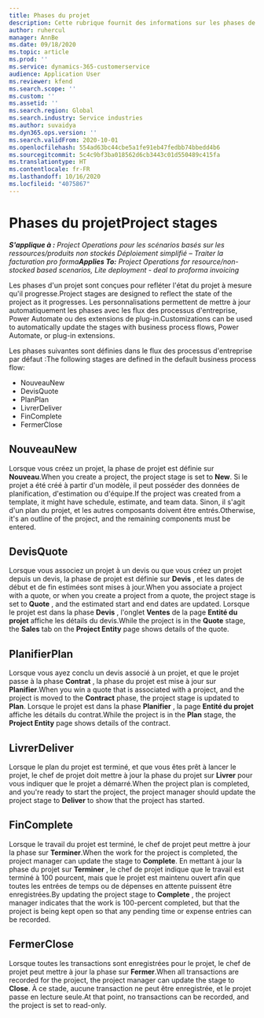 ```yaml
---
title: Phases du projet
description: Cette rubrique fournit des informations sur les phases de projet disponibles dans Microsoft Dynamics Project Operations.
author: ruhercul
manager: AnnBe
ms.date: 09/18/2020
ms.topic: article
ms.prod: ''
ms.service: dynamics-365-customerservice
audience: Application User
ms.reviewer: kfend
ms.search.scope: ''
ms.custom: ''
ms.assetid: ''
ms.search.region: Global
ms.search.industry: Service industries
ms.author: suvaidya
ms.dyn365.ops.version: ''
ms.search.validFrom: 2020-10-01
ms.openlocfilehash: 554ad63bc44cbe5a1fe91eb47fedbb74bbedd4b6
ms.sourcegitcommit: 5c4c9bf3ba018562d6cb3443c01d550489c415fa
ms.translationtype: HT
ms.contentlocale: fr-FR
ms.lasthandoff: 10/16/2020
ms.locfileid: "4075867"
---
```

# <a name="project-stages"></a><span data-ttu-id="eb70a-103">Phases du projet</span><span class="sxs-lookup"><span data-stu-id="eb70a-103">Project stages</span></span>

<span data-ttu-id="eb70a-104">_**S'applique à :** Project Operations pour les scénarios basés sur les ressources/produits non stockés Déploiement simplifié – Traiter la facturation pro forma_</span><span class="sxs-lookup"><span data-stu-id="eb70a-104">_**Applies To:** Project Operations for resource/non-stocked based scenarios, Lite deployment - deal to proforma invoicing_</span></span>

<span data-ttu-id="eb70a-105">Les phases d'un projet sont conçues pour refléter l'état du projet à mesure qu'il progresse.</span><span class="sxs-lookup"><span data-stu-id="eb70a-105">Project stages are designed to reflect the state of the project as it progresses.</span></span> <span data-ttu-id="eb70a-106">Les personnalisations permettent de mettre à jour automatiquement les phases avec les flux des processus d'entreprise, Power Automate ou des extensions de plug-in.</span><span class="sxs-lookup"><span data-stu-id="eb70a-106">Customizations can be used to automatically update the stages with business process flows, Power Automate, or plug-in extensions.</span></span>

<span data-ttu-id="eb70a-107">Les phases suivantes sont définies dans le flux des processus d'entreprise par défaut :</span><span class="sxs-lookup"><span data-stu-id="eb70a-107">The following stages are defined in the default business process flow:</span></span>

- <span data-ttu-id="eb70a-108">Nouveau</span><span class="sxs-lookup"><span data-stu-id="eb70a-108">New</span></span>
- <span data-ttu-id="eb70a-109">Devis</span><span class="sxs-lookup"><span data-stu-id="eb70a-109">Quote</span></span>
- <span data-ttu-id="eb70a-110">Plan</span><span class="sxs-lookup"><span data-stu-id="eb70a-110">Plan</span></span>
- <span data-ttu-id="eb70a-111">Livrer</span><span class="sxs-lookup"><span data-stu-id="eb70a-111">Deliver</span></span>
- <span data-ttu-id="eb70a-112">Fin</span><span class="sxs-lookup"><span data-stu-id="eb70a-112">Complete</span></span>
- <span data-ttu-id="eb70a-113">Fermer</span><span class="sxs-lookup"><span data-stu-id="eb70a-113">Close</span></span> 

## <a name="new"></a><span data-ttu-id="eb70a-114">Nouveau</span><span class="sxs-lookup"><span data-stu-id="eb70a-114">New</span></span>

<span data-ttu-id="eb70a-115">Lorsque vous créez un projet, la phase de projet est définie sur **Nouveau**.</span><span class="sxs-lookup"><span data-stu-id="eb70a-115">When you create a project, the project stage is set to **New**.</span></span> <span data-ttu-id="eb70a-116">Si le projet a été créé à partir d'un modèle, il peut posséder des données de planification, d'estimation ou d'équipe.</span><span class="sxs-lookup"><span data-stu-id="eb70a-116">If the project was created from a template, it might have schedule, estimate, and team data.</span></span> <span data-ttu-id="eb70a-117">Sinon, il s'agit d'un plan du projet, et les autres composants doivent être entrés.</span><span class="sxs-lookup"><span data-stu-id="eb70a-117">Otherwise, it's an outline of the project, and the remaining components must be entered.</span></span>

## <a name="quote"></a><span data-ttu-id="eb70a-118">Devis</span><span class="sxs-lookup"><span data-stu-id="eb70a-118">Quote</span></span>

<span data-ttu-id="eb70a-119">Lorsque vous associez un projet à un devis ou que vous créez un projet depuis un devis, la phase de projet est définie sur **Devis** , et les dates de début et de fin estimées sont mises à jour.</span><span class="sxs-lookup"><span data-stu-id="eb70a-119">When you associate a project with a quote, or when you create a project from a quote, the project stage is set to **Quote** , and the estimated start and end dates are updated.</span></span> <span data-ttu-id="eb70a-120">Lorsque le projet est dans la phase **Devis** , l'onglet **Ventes** de la page **Entité du projet** affiche les détails du devis.</span><span class="sxs-lookup"><span data-stu-id="eb70a-120">While the project is in the **Quote** stage, the **Sales** tab on the **Project Entity** page shows details of the quote.</span></span>

## <a name="plan"></a><span data-ttu-id="eb70a-121">Planifier</span><span class="sxs-lookup"><span data-stu-id="eb70a-121">Plan</span></span>

<span data-ttu-id="eb70a-122">Lorsque vous ayez conclu un devis associé à un projet, et que le projet passe à la phase **Contrat** , la phase du projet est mise à jour sur **Planifier**.</span><span class="sxs-lookup"><span data-stu-id="eb70a-122">When you win a quote that is associated with a project, and the project is moved to the **Contract** phase, the project stage is updated to **Plan**.</span></span> <span data-ttu-id="eb70a-123">Lorsque le projet est dans la phase **Planifier** , la page **Entité du projet** affiche les détails du contrat.</span><span class="sxs-lookup"><span data-stu-id="eb70a-123">While the project is in the **Plan** stage, the **Project Entity** page shows details of the contract.</span></span>

## <a name="deliver"></a><span data-ttu-id="eb70a-124">Livrer</span><span class="sxs-lookup"><span data-stu-id="eb70a-124">Deliver</span></span>

<span data-ttu-id="eb70a-125">Lorsque le plan du projet est terminé, et que vous êtes prêt à lancer le projet, le chef de projet doit mettre à jour la phase du projet sur **Livrer** pour vous indiquer que le projet a démarré.</span><span class="sxs-lookup"><span data-stu-id="eb70a-125">When the project plan is completed, and you're ready to start the project, the project manager should update the project stage to **Deliver** to show that the project has started.</span></span>

## <a name="complete"></a><span data-ttu-id="eb70a-126">Fin</span><span class="sxs-lookup"><span data-stu-id="eb70a-126">Complete</span></span> 

<span data-ttu-id="eb70a-127">Lorsque le travail du projet est terminé, le chef de projet peut mettre à jour la phase sur **Terminer**.</span><span class="sxs-lookup"><span data-stu-id="eb70a-127">When the work for the project is completed, the project manager can update the stage to **Complete**.</span></span> <span data-ttu-id="eb70a-128">En mettant à jour la phase du projet sur **Terminer** , le chef de projet indique que le travail est terminé à 100 pourcent, mais que le projet est maintenu ouvert afin que toutes les entrées de temps ou de dépenses en attente puissent être enregistrées.</span><span class="sxs-lookup"><span data-stu-id="eb70a-128">By updating the project stage to **Complete** , the project manager indicates that the work is 100-percent completed, but that the project is being kept open so that any pending time or expense entries can be recorded.</span></span>

## <a name="close"></a><span data-ttu-id="eb70a-129">Fermer</span><span class="sxs-lookup"><span data-stu-id="eb70a-129">Close</span></span>

<span data-ttu-id="eb70a-130">Lorsque toutes les transactions sont enregistrées pour le projet, le chef de projet peut mettre à jour la phase sur **Fermer**.</span><span class="sxs-lookup"><span data-stu-id="eb70a-130">When all transactions are recorded for the project, the project manager can update the stage to **Close**.</span></span> <span data-ttu-id="eb70a-131">À ce stade, aucune transaction ne peut être enregistrée, et le projet passe en lecture seule.</span><span class="sxs-lookup"><span data-stu-id="eb70a-131">At that point, no transactions can be recorded, and the project is set to read-only.</span></span>

